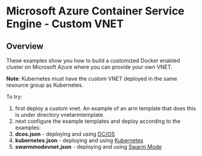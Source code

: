 # Microsoft Azure Container Service Engine - Custom VNET

## Overview

These examples show you how to build a customized Docker enabled cluster on Microsoft Azure where you can provide your own VNET.

**Note**: Kubernetes must have the custom VNET deployed in the same resource group as Kubernetes.

To try:

1. first deploy a custom vnet.  An example of an arm template that does this is under directory vnetarmtemplate.
2. next configure the example templates and deploy according to the examples:
 1. **dcos.json** - deploying and using [DC/OS](../../docs/dcos.md)
 1. **kubernetes.json** - deploying and using [Kubernetes](../../docs/kubernetes.md)
 1. **swarmmodevnet.json** - deploying and using [Swarm Mode](../../docs/swarmmode.md)

